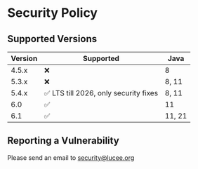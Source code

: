 # Security Policy

## Supported Versions

| Version | Supported          | Java |
| ------- | ------------------ |------|
| 4.5.x   | :x:                | 8 |
| 5.3.x   | :x: | 8, 11 ||
| 5.4.x   | :white_check_mark: LTS till 2026, only security fixes | 8, 11 |
| 6.0     | :white_check_mark: | 11 |
| 6.1     | :white_check_mark: | 11, 21 |


## Reporting a Vulnerability

Please send an email to security@lucee.org 
